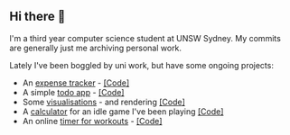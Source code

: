 ## Hi there 👋

I'm a third year computer science student at UNSW Sydney. My commits are generally just me archiving personal work.

Lately I've been boggled by uni work, but have some ongoing projects:
 - An [expense tracker](https://expense.mhiebl.com) - [[Code]](https://github.com/matthiebl/expense-app)
 - A simple [todo app](https://todo.mhiebl.com) - [[Code]](https://github.com/matthiebl/todo-app)
 - Some [visualisations](https://matthiebl.github.io/visuals/) - and rendering [[Code]](https://github.com/matthiebl/visuals)
 - A [calculator](https://mhiebl-facidle.web.app/) for an idle game I've been playing [[Code]](https://github.com/matthiebl/factory-idle-calculator)
 - An online [timer for workouts](https://fitness.mhiebl.com/timer) - [[Code]](https://github.com/matthiebl/fitness-app)
